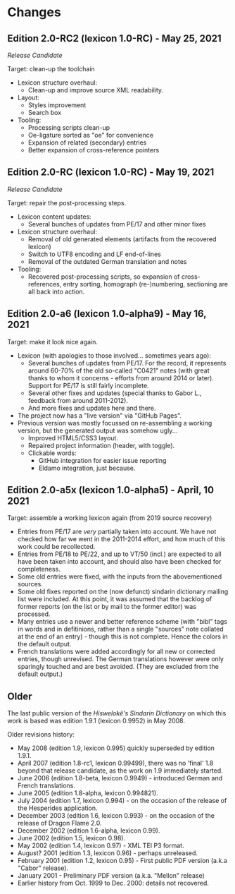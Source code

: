 # Changes

## Edition 2.0-RC2 (lexicon 1.0-RC) - May 25, 2021

_Release Candidate_

Target: clean-up the toolchain

- Lexicon structure overhaul:
  - Clean-up and improve source XML readability.
- Layout:
  - Styles improvement
  - Search box
- Tooling:
  - Processing scripts clean-up
  - Oe-ligature sorted as "oe" for convenience
  - Expansion of related (secondary) entries
  - Better expansion of cross-reference pointers

## Edition 2.0-RC (lexicon 1.0-RC) - May 19, 2021

_Release Candidate_

Target: repair the post-processing steps.

- Lexicon content updates:
  - Several bunches of updates from PE/17 and other minor fixes
- Lexicon structure overhaul:
  - Removal of old generated elements (artifacts from the recovered lexicon)
  - Switch to UTF8 encoding and LF end-of-lines
  - Removal of the outdated German translation and notes
- Tooling:
  - Recovered post-processing scripts, so expansion of cross-references,
    entry sorting, homograph (re-)numbering, sectioning are all back into
    action.

## Edition 2.0-a6 (lexicon 1.0-alpha9) - May 16, 2021

Target: make it look nice again.

- Lexicon (with apologies to those involved... sometimes years ago):
  - Several bunches of updates from PE/17.
    For the record, it represents around 60-70% of the old so-called "C0421" notes (with great thanks
    to whom it concerns - efforts from around 2014 or later).
    Support for PE/17 is still fairly incomplete.
  - Several other fixes and updates (special thanks to Gabor L., feedback from around 2011-2012).
  - And more fixes and updates here and there.
- The project now has a "live version" via "GitHub Pages".
- Previous version was mostly focussed on re-assembling a working version, but the generated output was somehow ugly...
  - Improved HTML5/CSS3 layout.
  - Repaired project information (header, with toggle).
  - Clickable words:
    - GitHub integration for easier issue reporting
    - Eldamo integration, just because.

## Edition 2.0-a5x (lexicon 1.0-alpha5) - April, 10 2021

Target: assemble a working lexicon again (from 2019 source recovery)

- Entries from PE/17 are *very* partially taken into account.
  We have not checked how far we went in the 2011-2014 effort, and how much of this work could be recollected.
- Entries from PE/18 to PE/22, and up to VT/50 (incl.) are expected to all have been taken into account, and should also have been checked for completeness.
- Some old entries were fixed, with the inputs from the abovementioned sources.
- Some old fixes reported on the (now defunct) sindarin dictionary mailing list were included.
  At this point, it was assumed that the backlog of former reports (on the list or by mail to the former editor) was processed.
- Many entries use a newer and better reference scheme (with "bibl" tags in words and in defitinions, rather than a single "sources" note
  collated at the end of an entry) - though this is not complete. Hence the colors in the default output.
- French translations were added accordingly for all new or corrected entries, though unrevised. 
  The German translations however were only sparingly touched and are best avoided. (They are excluded from the default output.)

## Older

The last public version of the _Hiswelokë's Sindarin Dictionary_ on which this work is based was edition 1.9.1 (lexicon 0.9952) in May 2008.

Older revisions history:
- May 2008 (edition 1.9, lexicon 0.995) quickly superseded by edition 1.9.1.
- April 2007 (edition 1.8-rc1, lexicon 0.99499), there was no 'final' 1.8 beyond that release candidate, as the work on 1.9 immediately started.
- June 2006 (edition 1.8-beta, lexicon 0.9949) - introduced German and French translations.
- June 2005 (edition 1.8-alpha, lexicon 0.994821).
- July 2004 (edition 1.7, lexicon 0.994) - on the occasion of the release of the Hesperides application.
- December 2003 (edition 1.6, lexicon 0.993) - on the occasion of the release of Dragon Flame 2.0.
- December 2002 (edition 1.6-alpha, lexicon 0.99).
- June 2002 (edition 1.5, lexicon 0.98).
- May 2002 (edition 1.4, lexicon 0.97) - XML TEI P3 format.
- August? 2001 (edition 1.3, lexicon 0.96) - perhaps unreleased.
- February 2001 (edition 1.2, lexicon 0.95) - First public PDF version (a.k.a "Cabor" release).
- January 2001 - Preliminary PDF version (a.k.a. "Mellon" release)
- Earlier history from Oct. 1999 to Dec. 2000: details not recovered.
